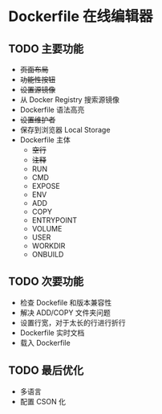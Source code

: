 # Dockerfile 在线编辑器

## TODO 主要功能
* ~~页面布局~~
* ~~功能性按钮~~
* ~~设置源镜像~~
* 从 Docker Registry 搜索源镜像
* Dockerfile 语法高亮
* ~~设置维护者~~
* 保存到浏览器 Local Storage
* Dockerfile 主体
  - ~~空行~~
  - ~~注释~~
  - RUN
  - CMD
  - EXPOSE
  - ENV
  - ADD
  - COPY
  - ENTRYPOINT
  - VOLUME
  - USER
  - WORKDIR
  - ONBUILD

## TODO 次要功能
* 检查 Dockefile 和版本兼容性
* 解决 ADD/COPY 文件夹问题
* 设置行宽，对于太长的行进行折行
* Dockerfile 实时文档
* 载入 Dockerfile

## TODO 最后优化
* 多语言
* 配置 CSON 化
